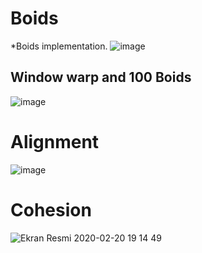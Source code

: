 # Boids
*Boids implementation.
![image](https://user-images.githubusercontent.com/33639948/74019812-4ab68e00-49a9-11ea-9484-5e1f40c6a6e4.png)

## Window warp and 100 Boids
![image](https://user-images.githubusercontent.com/33639948/74596971-de522380-5067-11ea-9cc2-814677896f8e.png)

# Alignment
![image](https://user-images.githubusercontent.com/33639948/74691744-1470de00-51f5-11ea-928b-5f5eb4c8b905.png)

# Cohesion
![Ekran Resmi 2020-02-20 19 14 49](https://user-images.githubusercontent.com/33639948/74955366-9dfef680-5415-11ea-9dbf-6511172b35f5.png)
